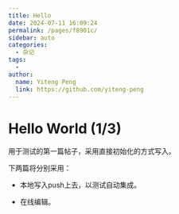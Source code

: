 ```yaml
---
title: Hello
date: 2024-07-11 16:09:24
permalink: /pages/f8901c/
sidebar: auto
categories:
  - 杂记
tags:
  - 
author: 
  name: Yiteng Peng
  link: https://github.com/yiteng-peng
---
```

# Hello World (1/3)

用于测试的第一篇帖子，采用直接初始化的方式写入。

下两篇将分别采用：

- 本地写入push上去，以测试自动集成。

- 在线编辑。